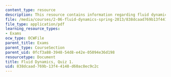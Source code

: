 ```yaml
---
content_type: resource
description: This resource contains information regarding fluid dynamics, quiz 1.
file: /media/courses/2-06-fluid-dynamics-spring-2013/838dcaad769b13f44148d60ac8ec9c2c_MIT2_06S13_quiz1.pdf
file_type: application/pdf
learning_resource_types:
- Exams
ocw_type: OCWFile
parent_title: Exams
parent_type: CourseSection
parent_uid: 0fcf3a88-3948-54d8-e42e-05094e36d198
resourcetype: Document
title: Fluid Dynamics, Quiz 1.
uid: 838dcaad-769b-13f4-4148-d60ac8ec9c2c
---
```

